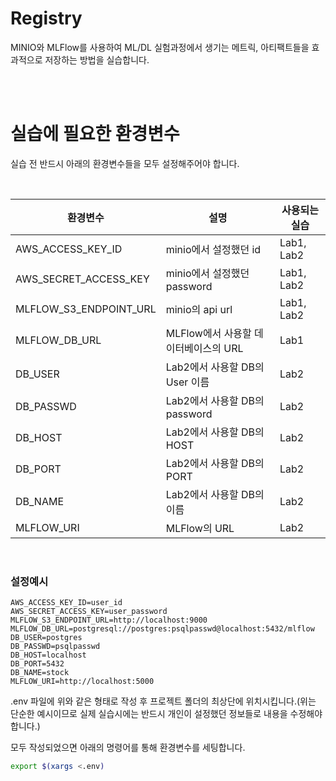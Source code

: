 # Registry

MINIO와 MLFlow를 사용하여 ML/DL 실험과정에서 생기는 메트릭, 아티팩트들을 효과적으로 저장하는 방법을 실습합니다.

<br>
<br>

# 실습에 필요한 환경변수

실습 전 반드시 아래의 환경변수들을 모두 설정해주어야 합니다.

<br>

|환경변수|설명|사용되는 실습|
|---|---|---|
|AWS_ACCESS_KEY_ID|minio에서 설정했던 id|Lab1, Lab2|
|AWS_SECRET_ACCESS_KEY|minio에서 설정했던 password|Lab1, Lab2|
|MLFLOW_S3_ENDPOINT_URL|minio의 api url|Lab1, Lab2|
|MLFLOW_DB_URL|MLFlow에서 사용할 데이터베이스의 URL|Lab1|
|DB_USER|Lab2에서 사용할 DB의 User 이름|Lab2|
|DB_PASSWD|Lab2에서 사용할 DB의 password|Lab2|
|DB_HOST|Lab2에서 사용할 DB의 HOST|Lab2|
|DB_PORT|Lab2에서 사용할 DB의 PORT|Lab2|
|DB_NAME|Lab2에서 사용할 DB의 이름|Lab2|
|MLFLOW_URI|MLFlow의 URL|Lab2|

<br>

### 설정예시
```
AWS_ACCESS_KEY_ID=user_id
AWS_SECRET_ACCESS_KEY=user_password
MLFLOW_S3_ENDPOINT_URL=http://localhost:9000
MLFLOW_DB_URL=postgresql://postgres:psqlpasswd@localhost:5432/mlflow
DB_USER=postgres
DB_PASSWD=psqlpasswd
DB_HOST=localhost
DB_PORT=5432
DB_NAME=stock
MLFLOW_URI=http://localhost:5000
```

.env 파일에 위와 같은 형태로 작성 후 프로젝트 폴더의 최상단에 위치시킵니다.(위는 단순한 예시이므로 실제 실습시에는 반드시 개인이 설정했던 정보들로 내용을 수정해야 합니다.)

모두 작성되었으면 아래의 명령어를 통해 환경변수를 세팅합니다.
```Bash
export $(xargs <.env)
```
